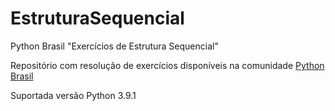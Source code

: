 # EstruturaSequencial
Python Brasil "Exercícios de Estrutura Sequencial"

Repositório com resolução de exercícios disponíveis na comunidade [Python Brasil](https://wiki.python.org.br/EstruturaSequencial)

Suportada versão Python 3.9.1

